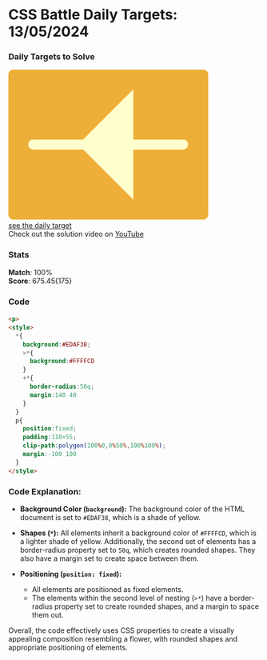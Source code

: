 # CSS Battle Daily Targets: 13/05/2024

### Daily Targets to Solve

![picture of daily target](./images/13.png)  
[see the daily target](https://cssbattle.dev/play/LOWKZK0qOUtNrfXXsjuh)  
Check out the solution video on [YouTube](https://www.youtube.com/watch?v=Brv_g9CK3pU)

### Stats

**Match**: 100%  
**Score**: 675.45{175}

### Code

```html
<p>
<style>
  *{
    background:#EDAF38;
    >*{
      background:#FFFFCD
    }
    +*{
      border-radius:50q;
      margin:140 40
    }
  }
  p{
    position:fixed;
    padding:110+55;
    clip-path:polygon(100%0,0%50%,100%100%);
    margin:-100 100
  }
</style>
```

### Code Explanation:

- **Background Color (`background`):** The background color of the HTML document is set to `#EDAF38`, which is a shade of yellow.

- **Shapes (`*`):** All elements inherit a background color of `#FFFFCD`, which is a lighter shade of yellow. Additionally, the second set of elements has a border-radius property set to `50q`, which creates rounded shapes. They also have a margin set to create space between them.

- **Positioning (`position: fixed`):** 
  - All elements are positioned as fixed elements.
  - The elements within the second level of nesting (`>*`) have a border-radius property set to create rounded shapes, and a margin to space them out.

Overall, the code effectively uses CSS properties to create a visually appealing composition resembling a flower, with rounded shapes and appropriate positioning of elements.
